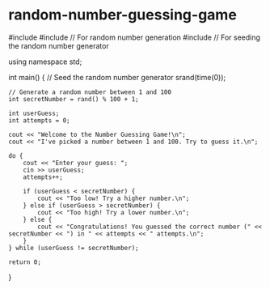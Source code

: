 # random-number-guessing-game
#include <iostream>
#include <cstdlib> // For random number generation
#include <ctime>   // For seeding the random number generator

using namespace std;

int main() {
    // Seed the random number generator
    srand(time(0));

    // Generate a random number between 1 and 100
    int secretNumber = rand() % 100 + 1;

    int userGuess;
    int attempts = 0;

    cout << "Welcome to the Number Guessing Game!\n";
    cout << "I've picked a number between 1 and 100. Try to guess it.\n";

    do {
        cout << "Enter your guess: ";
        cin >> userGuess;
        attempts++;

        if (userGuess < secretNumber) {
            cout << "Too low! Try a higher number.\n";
        } else if (userGuess > secretNumber) {
            cout << "Too high! Try a lower number.\n";
        } else {
            cout << "Congratulations! You guessed the correct number (" << secretNumber << ") in " << attempts << " attempts.\n";
        }
    } while (userGuess != secretNumber);

    return 0;
}
